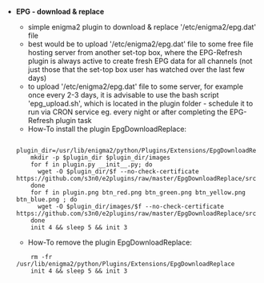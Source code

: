 + **EPG - download & replace**

   - simple enigma2 plugin to download & replace '/etc/enigma2/epg.dat' file
   - best would be to upload '/etc/enigma2/epg.dat' file to some free file hosting server from another set-top box, where the EPG-Refresh plugin is always active to create fresh EPG data for all channels (not just those that the set-top box user has watched over the last few days)
   - to upload '/etc/enigma2/epg.dat' file to some server, for example once every 2-3 days, it is advisable to use the bash script 'epg_upload.sh', which is located in the plugin folder - schedule it to run via CRON service eg. every night or after completing the EPG-Refresh plugin task
   - How-To install the plugin EpgDownloadReplace:
   ``` 
       plugin_dir=/usr/lib/enigma2/python/Plugins/Extensions/EpgDownloadReplace
       mkdir -p $plugin_dir $plugin_dir/images
       for f in plugin.py __init__.py; do
         wget -O $plugin_dir/$f --no-check-certificate https://github.com/s3n0/e2plugins/raw/master/EpgDownloadReplace/src/$f
       done
       for f in plugin.png btn_red.png btn_green.png btn_yellow.png btn_blue.png ; do
         wget -O $plugin_dir/images/$f --no-check-certificate https://github.com/s3n0/e2plugins/raw/master/EpgDownloadReplace/src/images/$f
       done
       init 4 && sleep 5 && init 3
   ```
   - How-To remove the plugin EpgDownloadReplace:
   ``` 
       rm -fr /usr/lib/enigma2/python/Plugins/Extensions/EpgDownloadReplace
       init 4 && sleep 5 && init 3
   ```

